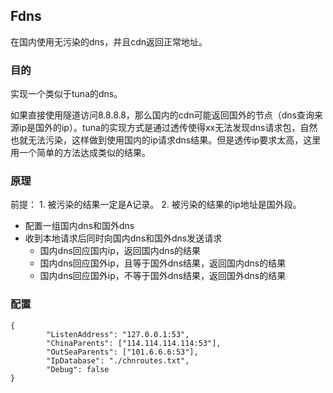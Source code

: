 ## Fdns

在国内使用无污染的dns，并且cdn返回正常地址。

### 目的

实现一个类似于tuna的dns。

如果直接使用隧道访问8.8.8.8，那么国内的cdn可能返回国外的节点（dns查询来源ip是国外的ip）。tuna的实现方式是通过透传使得xx无法发现dns请求包，自然也就无法污染，这样做到使用国内的ip请求dns结果。但是透传ip要求太高，这里用一个简单的方法达成类似的结果。

### 原理

前提：
	1. 被污染的结果一定是A记录。
	2. 被污染的结果的ip地址是国外段。

- 配置一组国内dns和国外dns
- 收到本地请求后同时向国内dns和国外dns发送请求
	- 国内dns回应国内ip，返回国内dns的结果
	- 国内dns回应国外ip，且等于国外dns结果，返回国内dns的结果
	- 国内dns回应国外ip，不等于国外dns结果，返回国外dns的结果

### 配置

```
{
		"ListenAddress": "127.0.0.1:53",
		"ChinaParents": ["114.114.114.114:53"],
		"OutSeaParents": ["101.6.6.6:53"],
		"IpDatabase": "./chnroutes.txt",
		"Debug": false
}
```
